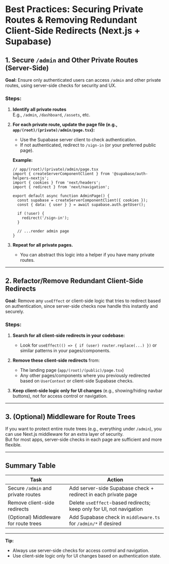 # Best Practices: Securing Private Routes & Removing Redundant Client-Side Redirects (Next.js + Supabase)

## 1. Secure `/admin` and Other Private Routes (Server-Side)

**Goal:**
Ensure only authenticated users can access `/admin` and other private routes, using server-side checks for security and UX.

### Steps:

1. **Identify all private routes**  
   E.g., `/admin`, `/dashboard`, `/assets`, etc.

2. **For each private route, update the page file (e.g., `app/(root)/(private)/admin/page.tsx`):**
   - Use the Supabase server client to check authentication.
   - If not authenticated, redirect to `/sign-in` (or your preferred public page).

   **Example:**
   ```tsx
   // app/(root)/(private)/admin/page.tsx
   import { createServerComponentClient } from '@supabase/auth-helpers-nextjs';
   import { cookies } from 'next/headers';
   import { redirect } from 'next/navigation';

   export default async function AdminPage() {
     const supabase = createServerComponentClient({ cookies });
     const { data: { user } } = await supabase.auth.getUser();

     if (!user) {
       redirect('/sign-in');
     }

     // ...render admin page
   }
   ```

3. **Repeat for all private pages.**
   - You can abstract this logic into a helper if you have many private routes.

---

## 2. Refactor/Remove Redundant Client-Side Redirects

**Goal:**
Remove any `useEffect` or client-side logic that tries to redirect based on authentication, since server-side checks now handle this instantly and securely.

### Steps:

1. **Search for all client-side redirects in your codebase:**
   - Look for `useEffect(() => { if (user) router.replace(...) })` or similar patterns in your pages/components.

2. **Remove these client-side redirects** from:
   - The landing page (`app/(root)/(public)/page.tsx`)
   - Any other pages/components where you previously redirected based on `UserContext` or client-side Supabase checks.

3. **Keep client-side logic only for UI changes** (e.g., showing/hiding navbar buttons), not for access control or navigation.

---

## 3. (Optional) Middleware for Route Trees

If you want to protect entire route trees (e.g., everything under `/admin`), you can use Next.js middleware for an extra layer of security.  
But for most apps, server-side checks in each page are sufficient and more flexible.

---

## Summary Table

| Task                                    | Action                                                                 |
|------------------------------------------|------------------------------------------------------------------------|
| Secure `/admin` and private routes       | Add server-side Supabase check + redirect in each private page         |
| Remove client-side redirects             | Delete `useEffect`-based redirects; keep only for UI, not navigation   |
| (Optional) Middleware for route trees    | Add Supabase check in `middleware.ts` for `/admin/*` if desired        |

---

**Tip:**
- Always use server-side checks for access control and navigation.
- Use client-side logic only for UI changes based on authentication state. 